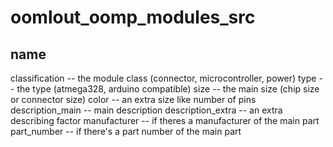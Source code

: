 # oomlout_oomp_modules_src


## name

classification -- the module class (connector, microcontroller, power)
type -- the type (atmega328, arduino compatible)
size -- the main size (chip size or connector size)
color -- an extra size like number of pins
description_main -- main description
description_extra -- an extra describing factor
manufacturer -- if theres a manufacturer of the main part
part_number -- if there's a part number of the main part